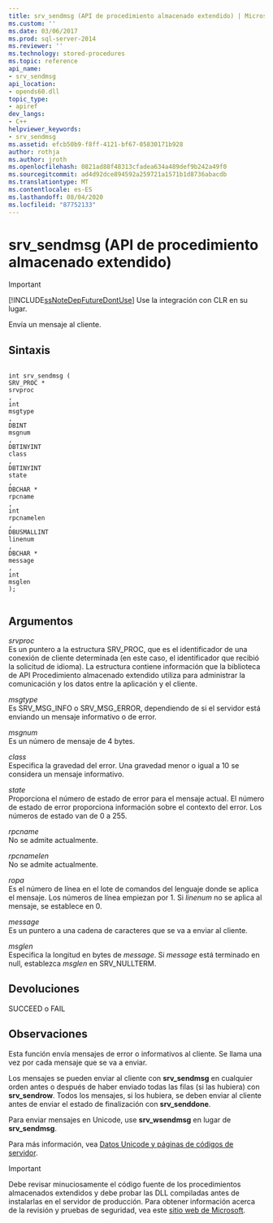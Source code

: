 ```yaml
---
title: srv_sendmsg (API de procedimiento almacenado extendido) | Microsoft Docs
ms.custom: ''
ms.date: 03/06/2017
ms.prod: sql-server-2014
ms.reviewer: ''
ms.technology: stored-procedures
ms.topic: reference
api_name:
- srv_sendmsg
api_location:
- opends60.dll
topic_type:
- apiref
dev_langs:
- C++
helpviewer_keywords:
- srv_sendmsg
ms.assetid: efcb50b9-f8ff-4121-bf67-05830171b928
author: rothja
ms.author: jroth
ms.openlocfilehash: 0821ad88f48313cfadea634a489def9b242a49f0
ms.sourcegitcommit: ad4d92dce894592a259721a1571b1d8736abacdb
ms.translationtype: MT
ms.contentlocale: es-ES
ms.lasthandoff: 08/04/2020
ms.locfileid: "87752133"
---
```

# <a name="srv_sendmsg-extended-stored-procedure-api"></a>srv_sendmsg (API de procedimiento almacenado extendido)
    
> [!IMPORTANT]  
>  [!INCLUDE[ssNoteDepFutureDontUse](../../includes/ssnotedepfuturedontuse-md.md)] Use la integración con CLR en su lugar.  
  
 Envía un mensaje al cliente.  
  
## <a name="syntax"></a>Sintaxis  
  
```  
  
int srv_sendmsg (  
SRV_PROC *  
srvproc  
,  
int  
msgtype  
,  
DBINT  
msgnum  
,  
DBTINYINT  
class  
,   
DBTINYINT  
state  
,  
DBCHAR *  
rpcname  
,  
int   
rpcnamelen  
,  
DBUSMALLINT  
linenum  
,  
DBCHAR *  
message  
,  
int  
msglen   
);  
  
```  
  
## <a name="arguments"></a>Argumentos  
 *srvproc*  
 Es un puntero a la estructura SRV_PROC, que es el identificador de una conexión de cliente determinada (en este caso, el identificador que recibió la solicitud de idioma). La estructura contiene información que la biblioteca de API Procedimiento almacenado extendido utiliza para administrar la comunicación y los datos entre la aplicación y el cliente.  
  
 *msgtype*  
 Es SRV_MSG_INFO o SRV_MSG_ERROR, dependiendo de si el servidor está enviando un mensaje informativo o de error.  
  
 *msgnum*  
 Es un número de mensaje de 4 bytes.  
  
 *class*  
 Especifica la gravedad del error. Una gravedad menor o igual a 10 se considera un mensaje informativo.  
  
 *state*  
 Proporciona el número de estado de error para el mensaje actual. El número de estado de error proporciona información sobre el contexto del error. Los números de estado van de 0 a 255.  
  
 *rpcname*  
 No se admite actualmente.  
  
 *rpcnamelen*  
 No se admite actualmente.  
  
 *ropa*  
 Es el número de línea en el lote de comandos del lenguaje donde se aplica el mensaje. Los números de línea empiezan por 1. Si *linenum* no se aplica al mensaje, se establece en 0.  
  
 *message*  
 Es un puntero a una cadena de caracteres que se va a enviar al cliente.  
  
 *msglen*  
 Especifica la longitud en bytes de *message*. Si *message* está terminado en null, establezca *msglen* en SRV_NULLTERM.  
  
## <a name="returns"></a>Devoluciones  
 SUCCEED o FAIL  
  
## <a name="remarks"></a>Observaciones  
 Esta función envía mensajes de error o informativos al cliente. Se llama una vez por cada mensaje que se va a enviar.  
  
 Los mensajes se pueden enviar al cliente con **srv_sendmsg** en cualquier orden antes o después de haber enviado todas las filas (si las hubiera) con **srv_sendrow**. Todos los mensajes, si los hubiera, se deben enviar al cliente antes de enviar el estado de finalización con **srv_senddone**.  
  
 Para enviar mensajes en Unicode, use **srv_wsendmsg** en lugar de **srv_sendmsg**.  
  
 Para más información, vea [Datos Unicode y páginas de códigos de servidor](../extended-stored-procedures-programming/unicode-data-and-server-code-pages.md).  
  
> [!IMPORTANT]  
>  Debe revisar minuciosamente el código fuente de los procedimientos almacenados extendidos y debe probar las DLL compiladas antes de instalarlas en el servidor de producción. Para obtener información acerca de la revisión y pruebas de seguridad, vea este [sitio web de Microsoft](https://go.microsoft.com/fwlink/?LinkID=54761&amp;clcid=0x409https://msdn.microsoft.com/security/).  
  
  
